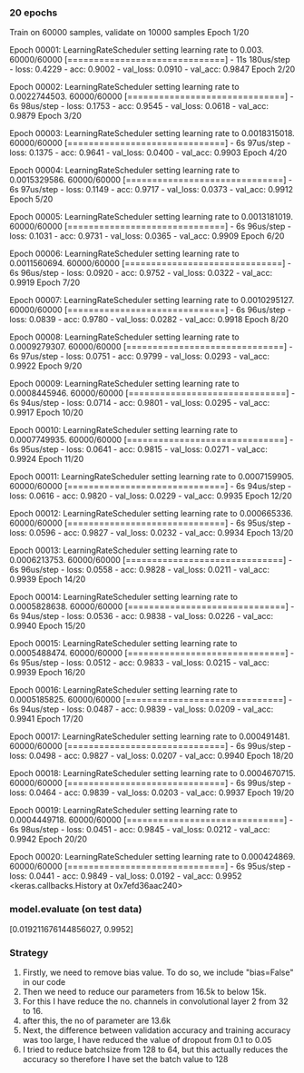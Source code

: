 ### 20 epochs

Train on 60000 samples, validate on 10000 samples
Epoch 1/20

Epoch 00001: LearningRateScheduler setting learning rate to 0.003.
60000/60000 [==============================] - 11s 180us/step - loss: 0.4229 - acc: 0.9002 - val_loss: 0.0910 - val_acc: 0.9847
Epoch 2/20

Epoch 00002: LearningRateScheduler setting learning rate to 0.0022744503.
60000/60000 [==============================] - 6s 98us/step - loss: 0.1753 - acc: 0.9545 - val_loss: 0.0618 - val_acc: 0.9879
Epoch 3/20

Epoch 00003: LearningRateScheduler setting learning rate to 0.0018315018.
60000/60000 [==============================] - 6s 97us/step - loss: 0.1375 - acc: 0.9641 - val_loss: 0.0400 - val_acc: 0.9903
Epoch 4/20

Epoch 00004: LearningRateScheduler setting learning rate to 0.0015329586.
60000/60000 [==============================] - 6s 97us/step - loss: 0.1149 - acc: 0.9717 - val_loss: 0.0373 - val_acc: 0.9912
Epoch 5/20

Epoch 00005: LearningRateScheduler setting learning rate to 0.0013181019.
60000/60000 [==============================] - 6s 96us/step - loss: 0.1031 - acc: 0.9731 - val_loss: 0.0365 - val_acc: 0.9909
Epoch 6/20

Epoch 00006: LearningRateScheduler setting learning rate to 0.0011560694.
60000/60000 [==============================] - 6s 96us/step - loss: 0.0920 - acc: 0.9752 - val_loss: 0.0322 - val_acc: 0.9919
Epoch 7/20

Epoch 00007: LearningRateScheduler setting learning rate to 0.0010295127.
60000/60000 [==============================] - 6s 96us/step - loss: 0.0839 - acc: 0.9780 - val_loss: 0.0282 - val_acc: 0.9918
Epoch 8/20

Epoch 00008: LearningRateScheduler setting learning rate to 0.0009279307.
60000/60000 [==============================] - 6s 97us/step - loss: 0.0751 - acc: 0.9799 - val_loss: 0.0293 - val_acc: 0.9922
Epoch 9/20

Epoch 00009: LearningRateScheduler setting learning rate to 0.0008445946.
60000/60000 [==============================] - 6s 94us/step - loss: 0.0714 - acc: 0.9801 - val_loss: 0.0295 - val_acc: 0.9917
Epoch 10/20

Epoch 00010: LearningRateScheduler setting learning rate to 0.0007749935.
60000/60000 [==============================] - 6s 95us/step - loss: 0.0641 - acc: 0.9815 - val_loss: 0.0271 - val_acc: 0.9924
Epoch 11/20

Epoch 00011: LearningRateScheduler setting learning rate to 0.0007159905.
60000/60000 [==============================] - 6s 94us/step - loss: 0.0616 - acc: 0.9820 - val_loss: 0.0229 - val_acc: 0.9935
Epoch 12/20

Epoch 00012: LearningRateScheduler setting learning rate to 0.000665336.
60000/60000 [==============================] - 6s 95us/step - loss: 0.0596 - acc: 0.9827 - val_loss: 0.0232 - val_acc: 0.9934
Epoch 13/20

Epoch 00013: LearningRateScheduler setting learning rate to 0.0006213753.
60000/60000 [==============================] - 6s 96us/step - loss: 0.0558 - acc: 0.9828 - val_loss: 0.0211 - val_acc: 0.9939
Epoch 14/20

Epoch 00014: LearningRateScheduler setting learning rate to 0.0005828638.
60000/60000 [==============================] - 6s 94us/step - loss: 0.0536 - acc: 0.9838 - val_loss: 0.0226 - val_acc: 0.9940
Epoch 15/20

Epoch 00015: LearningRateScheduler setting learning rate to 0.0005488474.
60000/60000 [==============================] - 6s 95us/step - loss: 0.0512 - acc: 0.9833 - val_loss: 0.0215 - val_acc: 0.9939
Epoch 16/20

Epoch 00016: LearningRateScheduler setting learning rate to 0.0005185825.
60000/60000 [==============================] - 6s 94us/step - loss: 0.0487 - acc: 0.9839 - val_loss: 0.0209 - val_acc: 0.9941
Epoch 17/20

Epoch 00017: LearningRateScheduler setting learning rate to 0.000491481.
60000/60000 [==============================] - 6s 99us/step - loss: 0.0498 - acc: 0.9827 - val_loss: 0.0207 - val_acc: 0.9940
Epoch 18/20

Epoch 00018: LearningRateScheduler setting learning rate to 0.0004670715.
60000/60000 [==============================] - 6s 99us/step - loss: 0.0464 - acc: 0.9839 - val_loss: 0.0203 - val_acc: 0.9937
Epoch 19/20

Epoch 00019: LearningRateScheduler setting learning rate to 0.0004449718.
60000/60000 [==============================] - 6s 98us/step - loss: 0.0451 - acc: 0.9845 - val_loss: 0.0212 - val_acc: 0.9942
Epoch 20/20

Epoch 00020: LearningRateScheduler setting learning rate to 0.000424869.
60000/60000 [==============================] - 6s 95us/step - loss: 0.0441 - acc: 0.9849 - val_loss: 0.0192 - val_acc: 0.9952
<keras.callbacks.History at 0x7efd36aac240>

###   model.evaluate (on test data)


[0.019211676144856027, 0.9952]


### Strategy 
1. Firstly, we need to remove bias value. To do so, we include "bias=False" in our code
2. Then we need to reduce our parameters from 16.5k to below 15k. 
3. For this I have reduce the no. channels in convolutional layer 2 from 32 to 16.
4. after this, the no of parameter are 13.6k
5. Next,  the difference between validation accuracy and training accuracy was too large, I have reduced the value of dropout from 0.1      to 0.05
6. I tried to reduce batchsize from 128 to 64, but this actually reduces the accuracy so therefore I have set the batch value to 128
